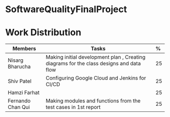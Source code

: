 # SoftwareQualityFinalProject

# Work Distribution

| Members            | Tasks                                              | % |
|--------------------|---------------------------------------------------|:--|
| Nisarg Bharucha    | Making initial development plan , Creating diagrams for the class designs and data flow                   | 25 |
| Shiv Patel         | Configuring Google Cloud and Jenkins for CI/CD      | 25 |
| Hamzi Farhat       |                                                    | 25 |
| Fernando Chan Qui  | Making modules and functions from the test cases in 1st report | 25 |


